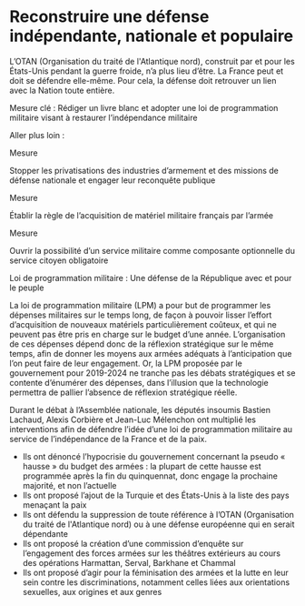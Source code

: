 # Reconstruire une défense indépendante, nationale et populaire

<div class="admonition note">

L’OTAN (Organisation du traité de l'Atlantique nord), construit par et
pour les États-Unis pendant la guerre froide, n’a plus lieu d’être. La
France peut et doit se défendre elle-même. Pour cela, la défense doit
retrouver un lien avec la Nation toute entière.

</div>

Mesure clé : Rédiger un livre blanc et adopter une loi de programmation
militaire visant à restaurer l’indépendance militaire

Aller plus loin :

<div class="admonition">

Mesure

Stopper les privatisations des industries d’armement et des missions de
défense nationale et engager leur reconquête publique

</div>

<div class="admonition">

Mesure

Établir la règle de l’acquisition de matériel militaire français par
l’armée

</div>

<div class="admonition">

Mesure

Ouvrir la possibilité d’un service militaire comme composante
optionnelle du service citoyen obligatoire

</div>

<div class="admonition note">

Loi de programmation militaire : Une défense de la République avec et
pour le peuple

La loi de programmation militaire (LPM) a pour but de programmer les
dépenses militaires sur le temps long, de façon à pouvoir lisser
l’effort d’acquisition de nouveaux matériels particulièrement coûteux,
et qui ne peuvent pas être pris en charge sur le budget d’une année.
L’organisation de ces dépenses dépend donc de la réflexion stratégique
sur le même temps, afin de donner les moyens aux armées adéquats à
l’anticipation que l’on peut faire de leur engagement. Or, la LPM
proposée par le gouvernement pour 2019-2024 ne tranche pas les débats
stratégiques et se contente d’énumérer des dépenses, dans l’illusion que
la technologie permettra de pallier l’absence de réflexion stratégique
réelle.

Durant le débat à l’Assemblée nationale, les députés insoumis Bastien
Lachaud, Alexis Corbière et Jean-Luc Mélenchon ont multiplié les
interventions afin de défendre l’idée d’une loi de programmation
militaire au service de l’indépendance de la France et de la paix.

-   Ils ont dénoncé l’hypocrisie du gouvernement concernant la pseudo «
    hausse » du budget des armées : la plupart de cette hausse est
    programmée après la fin du quinquennat, donc engage la prochaine
    majorité, et non l’actuelle
-   Ils ont proposé l’ajout de la Turquie et des États-Unis à la liste
    des pays menaçant la paix
-   Ils ont défendu la suppression de toute référence à
    l’OTAN (Organisation du traité de l'Atlantique nord) ou à une
    défense européenne qui en serait dépendante
-   Ils ont proposé la création d’une commission d’enquête sur
    l’engagement des forces armées sur les théâtres extérieurs au cours
    des opérations Harmattan, Serval, Barkhane et Chammal
-   Ils ont proposé d’agir pour la féminisation des armées et la lutte
    en leur sein contre les discriminations, notamment celles liées aux
    orientations sexuelles, aux origines et aux genres

</div>
